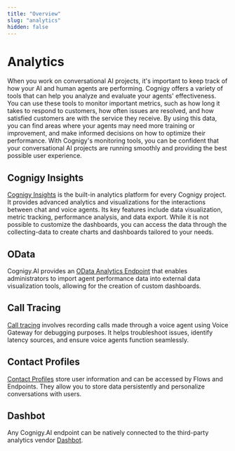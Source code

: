 ```yaml
---
title: "Overview" 
slug: "analytics" 
hidden: false 
---
```


# Analytics

When you work on conversational AI projects, it's important to keep track of how your AI and human agents are performing. Cognigy offers a variety of tools that can help you analyze and evaluate your agents' effectiveness. You can use these tools to monitor important metrics, such as how long it takes to respond to customers, how often issues are resolved, and how satisfied customers are with the service they receive. By using this data, you can find areas where your agents may need more training or improvement, and make informed decisions on how to optimize their performance. With Cognigy's monitoring tools, you can be confident that your conversational AI projects are running smoothly and providing the best possible user experience.

## Cognigy Insights

[Cognigy Insights](insights.md) is the built-in analytics platform for every Cognigy project. It provides advanced analytics and visualizations for the interactions between chat and voice agents. Its key features include data visualization, metric tracking, performance analysis, and data export. While it is not possible to customize the dashboards, you can access the data through the collecting-data to create charts and dashboards tailored to your needs.

## OData

Cognigy.AI provides an [OData Analytics Endpoint](odata.md) that enables administrators to import agent performance data into external data visualization tools, allowing for the creation of custom dashboards.

## Call Tracing

[Call tracing](call-tracing.md) involves recording calls made through a voice agent using Voice Gateway for debugging purposes. It helps troubleshoot issues, identify latency sources, and ensure voice agents function seamlessly.

## Contact Profiles

[Contact Profiles](contact-profiles.md) store user information and can be accessed by Flows and Endpoints. They allow you to store data persistently and personalize conversations with users.

## Dashbot

Any Cognigy.AI endpoint can be natively connected to the third-party analytics vendor [Dashbot](../deploy/endpoints/data-protection-and-analytics.md#available-external-analytics-services-).


